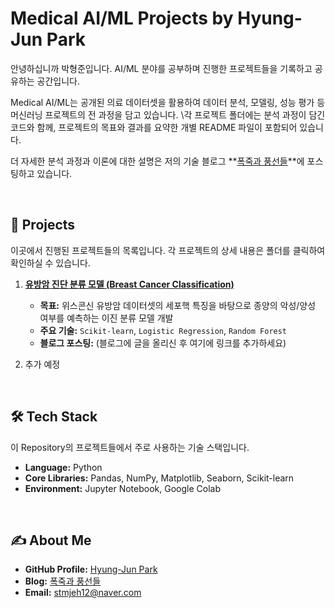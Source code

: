 # Medical AI/ML Projects by Hyung-Jun Park

안녕하십니까 박형준입니다. AI/ML 분야를 공부하며 진행한 프로젝트들을 기록하고 공유하는 공간입니다.

Medical AI/ML는 공개된 의료 데이터셋을 활용하여 데이터 분석, 모델링, 성능 평가 등 머신러닝 프로젝트의 전 과정을 담고 있습니다. \각 프로젝트 폴더에는 분석 과정이 담긴 코드와 함께, 프로젝트의 목표와 결과를 요약한 개별 README 파일이 포함되어 있습니다.

더 자세한 분석 과정과 이론에 대한 설명은 저의 기술 블로그 **[폭죽과 풍선들](https://stmphj12.tistory.com/)**에 포스팅하고 있습니다.

<br>

## 🚀 Projects

이곳에서 진행된 프로젝트들의 목록입니다. 각 프로젝트의 상세 내용은 폴더를 클릭하여 확인하실 수 있습니다.

1.  **[유방암 진단 분류 모델 (Breast Cancer Classification)](./breast-cancer-classification)**
    -   **목표:** 위스콘신 유방암 데이터셋의 세포핵 특징을 바탕으로 종양의 악성/양성 여부를 예측하는 이진 분류 모델 개발
    -   **주요 기술:** `Scikit-learn`, `Logistic Regression`, `Random Forest`
    -   **블로그 포스팅:** (블로그에 글을 올리신 후 여기에 링크를 추가하세요)

2.  추가 예정

<br>

## 🛠️ Tech Stack

이 Repository의 프로젝트들에서 주로 사용하는 기술 스택입니다.

-   **Language:** Python
-   **Core Libraries:** Pandas, NumPy, Matplotlib, Seaborn, Scikit-learn
-   **Environment:** Jupyter Notebook, Google Colab

<br>

## ✍️ About Me

-   **GitHub Profile:** [Hyung-Jun Park](https://github.com/your-username)
-   **Blog:** [폭죽과 풍선들](https://stmphj12.tistory.com/)
-   **Email:** stmjeh12@naver.com
